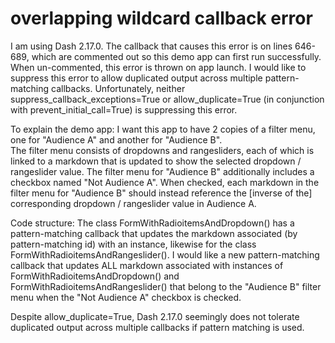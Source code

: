 # overlapping wildcard callback error
 I am using Dash 2.17.0.
 The callback that causes this error is on lines 646-689, which are commented out so this demo app can first run successfully. When un-commented, this error is thrown on app launch.
 I would like to suppress this error to allow duplicated output across multiple pattern-matching callbacks.
 Unfortunately, neither suppress_callback_exceptions=True or allow_duplicate=True (in conjunction with prevent_initial_call=True) is suppressing this error.
 
 To explain the demo app:
 I want this app to have 2 copies of a filter menu, one for "Audience A" and another for "Audience B".  
 The filter menu consists of dropdowns and rangesliders, each of which is linked to a markdown that is updated to show the selected dropdown / rangeslider value.
 The filter menu for "Audience B" additionally includes a checkbox named "Not Audience A".
 When checked, each markdown in the filter menu for "Audience B" should instead reference the [inverse of the] corresponding dropdown / rangeslider value in Audience A.
 
 Code structure:
 The class FormWithRadioitemsAndDropdown() has a pattern-matching callback that updates the markdown associated (by pattern-matching id) with an instance, likewise for the class FormWithRadioitemsAndRangeslider().
 I would like a new pattern-matching callback that updates ALL markdown associated with instances of FormWithRadioitemsAndDropdown() and FormWithRadioitemsAndRangeslider() that belong to the "Audience B" filter menu when the "Not Audience A" checkbox is checked.
 
 Despite allow_duplicate=True, Dash 2.17.0 seemingly does not tolerate duplicated output across multiple callbacks if pattern matching is used.

